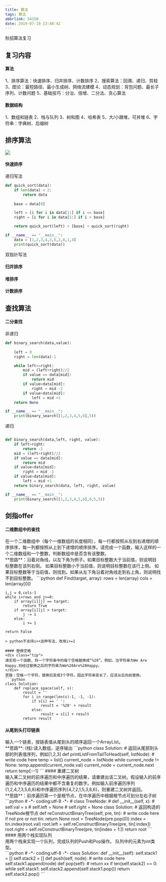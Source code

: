 ```yaml
---
title: 算法
tags: 算法
abbrlink: 54150
date: 2019-07-19 13:48:42
---
```

秋招算法复习
## 复习内容
#### 算法
1、排序算法：快速排序、归并排序、计数排序
2、搜索算法：回溯、递归、剪枝
3、图论：最短路径、最小生成树、网络流建模
4、动态规划：背包问题、最长子序列、计数问题
5、基础技巧：分治、倍增、二分法、贪心算法

#### 数据结构
1、数组和链表
2、栈与队列
3、树和图
4、哈希表
5、大/小跟堆，可并堆
6、字符串：字典树、后缀树
<!--more-->

## 排序算法
![](https://i.loli.net/2019/07/19/5d315c07f3c2d68257.png)
#### 快速排序
递归写法
```python
def quick_sort(data):
    if len(data) < 2:
        return data
    
    base = data[0]

    left = [i for i in data[1:] if i <= base]
    right = [i for i in data[1:] if i > base]

    return quick_sort(left) + [base] + quick_sort(right)

if __name__ == "__main__":
    data = [1,2,3,4,3,5,2,8,1,4]
    print(quick_sort(data))
```
双指针写法
#### 归并排序
#### 堆排序
#### 计数排序

## 查找算法
#### 二分查找
非递归
```python
def binary_search(data,value):
    
    left = 0
    right = len(data)-1

    while left<=right: 
        mid = (left+right)//2
        if value == data[mid]:
            return mid
        if value<data[mid]:
            right = mid -1
        if value>data[mid]:
            left = mid +1
    return None

if __name__ == "__main__":
    print(binary_search([1,2,3,4,5,6],5))
```
递归
```python

def binary_search(data,left, right, value):
    if left>right:
        return -1
    mid = (left+right)//2
    if value == data[mid]:
        return mid
    if value<data[mid]:
        right = mid -1
    if value>data[mid]:
        left = mid +1
    return binary_search(data, left, right, value)

if __name__ == "__main__":
    print(binary_search([1,2,3,4,5,6],0,5,5))
```
## 剑指offer
#### 二维数组中的查找
<div class="tip">
在一个二维数组中（每个一维数组的长度相同），每一行都按照从左到右递增的顺序排序，每一列都按照从上到下递增的顺序排序。请完成一个函数，输入这样的一个二维数组和一个整数，判断数组中是否含有该整数。
</div>
**思路**：沿着对角线，以左下角为例子。如果目标整数大于当前值，则说明目标整数在该列右侧。 如果目标整数小于当前值，则说明目标整数在该行上侧。 如果目标整数等于当前值，则找到。如果从左下角沿着对角线走到右上角，则说明找不到目标整数。
```python
 def Find(target, array):
    rows = len(array)
    cols = len(array[0])
        
    i,j = 0,cols-1
    while i<rows and j>=0:
        if array[i][j] == target:
            return True
        if array[i][j] > target:
            j -= 1
        else:
            i += 1
        
    return False
```
> python不支持i++这种写法，改用i+=1

#### 替换空格
<div class="tip">
请实现一个函数，将一个字符串中的每个空格替换成“%20”。例如，当字符串为We Are Happy.则经过替换之后的字符串为We%20Are%20Happy。
</div>
思路：空格一个字符，替换后变成3个字符，因此字符串变长了，应该从后向前替换。
```python
class Solution:
    def replace_space(self, s):
        result = ''
        for i in range(len(s)-1, -1, -1):
            if s[i] == ' ':
                result = '%20' + result
            else:
                result = s[i] + result
        return result
```
#### 从尾到头打印链表
<div class="tip">
输入一个链表，按链表值从尾到头的顺序返回一个ArrayList。
</div>
**思路**: (栈):读入数组，逆序输出
```python
class Solution:
    # 返回从尾部到头部的列表值序列，例如[1,2,3]
    def printListFromTailToHead(self, listNode):
        # write code here
        temp = list()
        current_node = listNode
        while current_node != None:
            temp.append(current_node.val)
            current_node = current_node.next
        return temp[::-1]
```
#### 重建二叉树
<div class="tip">
输入某二叉树的前序遍历和中序遍历的结果，请重建出该二叉树。假设输入的前序遍历和中序遍历的结果中都不含重复的数字。例如输入前序遍历序列{1,2,4,7,3,5,6,8}和中序遍历序列{4,7,2,1,5,3,8,6}，则重建二叉树并返回。
</div>
**思路**：前序遍历第一个是根节点，在中序遍历中根据根节点可划分左右子树
```python
# -*- coding:utf-8 -*-
# class TreeNode:
#     def __init__(self, x):
#         self.val = x
#         self.left = None
#         self.right = None
class Solution:
    # 返回构造的TreeNode根节点
    def reConstructBinaryTree(self, pre, tin):
        # write code here
        if not pre or not tin:
            return None
        root = TreeNode(pre.pop(0))
        index = tin.index(root.val)
        root.left = self.reConstructBinaryTree(pre, tin[:index])
        root.right = self.reConstructBinaryTree(pre, tin[index + 1:])
        return root
```
#### 用两个栈实现队列
<div class="tip">
用两个栈来实现一个队列，完成队列的Push和Pop操作。 队列中的元素为int类型。
</div>
```python
# -*- coding:utf-8 -*-
class Solution:
    def __init__(self):
        self.stack1 = []
        self.stack2 = []
    def push(self, node):
        # write code here
        self.stack1.append(node)
    def pop(self):
        # return xx
        if len(self.stack2) == 0:
            while self.stack1:
                self.stack2.append(self.stack1.pop())
        return self.stack2.pop()
```


